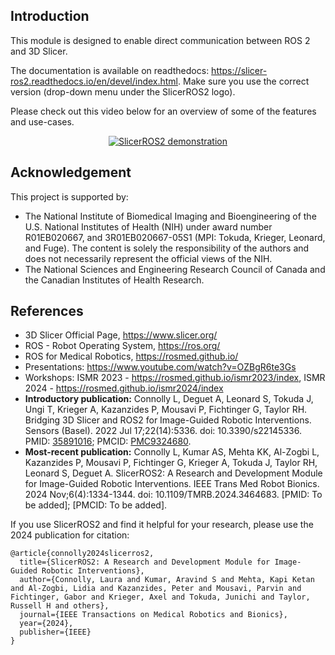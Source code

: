 ## Introduction

This module is designed to enable direct communication between ROS 2 and 3D Slicer.

The documentation is available on readthedocs:
https://slicer-ros2.readthedocs.io/en/devel/index.html.  Make sure you
use the correct version (drop-down menu under the SlicerROS2 logo).

Please check out this video below for an overview of some of the features and use-cases.

<div align="center">
  <a href="https://www.youtube.com/watch?v=k3VGs0YaE3g">
    <img src="https://img.youtube.com/vi/k3VGs0YaE3g/maxresdefault.jpg" alt="SlicerROS2 demonstration" style="max-width:100%; height:auto;">
  </a>
</div>

## Acknowledgement
This project is supported by:
* The National Institute of Biomedical Imaging and Bioengineering of the U.S. National Institutes of Health (NIH) under award number R01EB020667, and 3R01EB020667-05S1 (MPI: Tokuda, Krieger, Leonard, and Fuge).  The content is solely the responsibility of the authors and does not necessarily represent the official views of the NIH.
* The National Sciences and Engineering Research Council of Canada and the Canadian Institutes of Health Research.

## References
- 3D Slicer Official Page, https://www.slicer.org/
- ROS - Robot Operating System, https://ros.org/
- ROS for Medical Robotics, https://rosmed.github.io/
- Presentations: https://www.youtube.com/watch?v=OZBgR6te3Gs
- Workshops: ISMR 2023 - https://rosmed.github.io/ismr2023/index, ISMR 2024 - https://rosmed.github.io/ismr2024/index
- **Introductory publication:** Connolly L, Deguet A, Leonard S, Tokuda J, Ungi T, Krieger A, Kazanzides P, Mousavi P, Fichtinger G, Taylor RH. Bridging 3D Slicer and ROS2 for Image-Guided Robotic Interventions. Sensors (Basel). 2022 Jul 17;22(14):5336. doi: 10.3390/s22145336. PMID: [35891016](https://pubmed.ncbi.nlm.nih.gov/35891016/); PMCID: [PMC9324680](https://www.ncbi.nlm.nih.gov/pmc/articles/PMC9324680/).
- **Most-recent publication:** Connolly L, Kumar AS, Mehta KK, Al-Zogbi L, Kazanzides P, Mousavi P, Fichtinger G, Krieger A, Tokuda J, Taylor RH, Leonard S, Deguet A. SlicerROS2: A Research and Development Module for Image-Guided Robotic Interventions. IEEE Trans Med Robot Bionics. 2024 Nov;6(4):1334-1344. doi: 10.1109/TMRB.2024.3464683. [PMID: To be added]; [PMCID: To be added].

If you use SlicerROS2 and find it helpful for your research, please use the 2024 publication for citation: 

```
@article{connolly2024slicerros2,
  title={SlicerROS2: A Research and Development Module for Image-Guided Robotic Interventions},
  author={Connolly, Laura and Kumar, Aravind S and Mehta, Kapi Ketan and Al-Zogbi, Lidia and Kazanzides, Peter and Mousavi, Parvin and Fichtinger, Gabor and Krieger, Axel and Tokuda, Junichi and Taylor, Russell H and others},
  journal={IEEE Transactions on Medical Robotics and Bionics},
  year={2024},
  publisher={IEEE}
}
```

